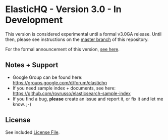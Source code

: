ElasticHQ - Version 3.0 - In Development
=========

This version is considered experimental until a formal v3.0GA release. Until then, please see instructions on the [master branch](https://github.com/ElasticHQ/elasticsearch-HQ/tree/master) of this repository.

For the formal announcement of this version, [see here](https://groups.google.com/forum/#!topic/elastichq/rZOBFNePRKg).

Notes + Support
------------
* Google Group can be found here: https://groups.google.com/d/forum/elastichq
* If you need sample index + documents, see here: https://github.com/royrusso/elasticsearch-sample-index
* If you find a bug, **please** create an issue and report it, or fix it and let me know. ;-)
 
License
------------
See included [License File](LICENSE.md).


